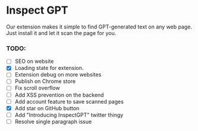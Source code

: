 # Inspect GPT

Our extension makes it simple to find GPT-generated text on any web page. Just install it and let it scan the page for you.

### TODO:

- [ ] SEO on website
- [x] Loading state for extension.
- [ ] Extension debug on more websites
- [ ] Publish on Chrome store
- [ ] Fix scroll overflow
- [ ] Add XSS prevention on the backend
- [ ] Add account feature to save scanned pages
- [x] Add star on GitHub button
- [ ] Add "Introducing InspectGPT" twitter thingy
- [ ] Resolve single paragraph issue
